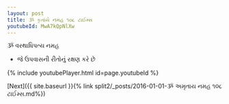 ```yaml
---
layout: post
title: ૐ કૃતાંયે નમહ ૧૦૮ ટાઈમ્સ
youtubeId: MwA7kQpNlXw
---
```

 
 
 ૐ વરથાધિપત્ય નમહ  
 
 -  જે ઉપવાસની રીતોનું રક્ષણ કરે છે 
 
  
 
  
 
 
 
 
 
 


{% include youtubePlayer.html id=page.youtubeId %}
 
[Next]({{ site.baseurl }}{% link  split2/_posts/2016-01-01-ૐ અમૃતાય નમહ ૧૦૮ ટાઈમ્સ.md%})
 
